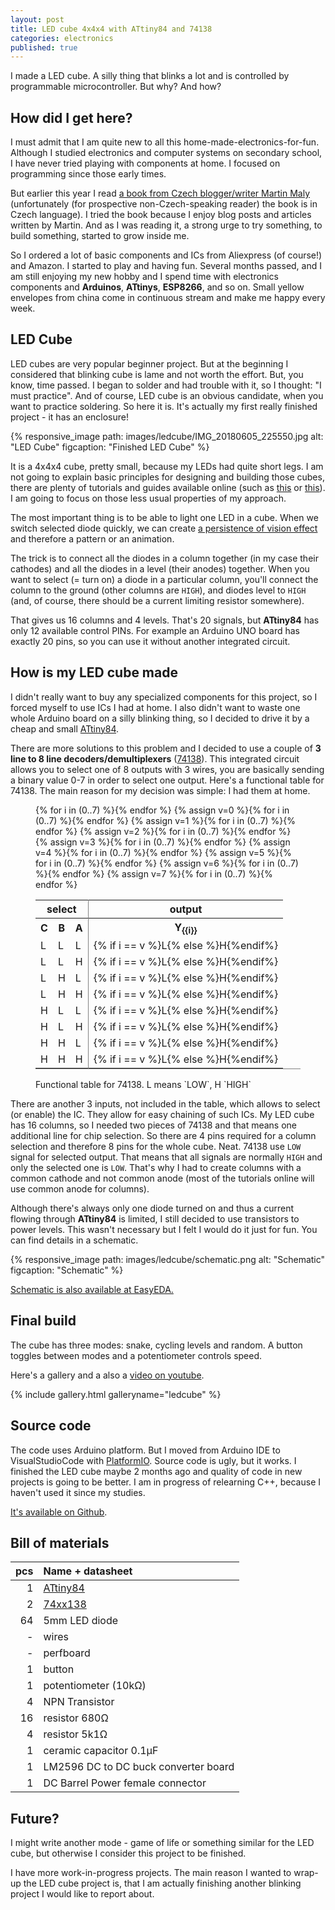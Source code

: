 ```yaml
---
layout: post
title: LED cube 4x4x4 with ATtiny84 and 74138
categories: electronics
published: true
---
```


I made a LED cube. A silly thing that blinks a lot and is controlled by programmable microcontroller. But why? And how?

## How did I get here?

I must admit that I am quite new to all this home-made-electronics-for-fun. Although I studied electronics and computer systems on secondary school, I have never tried playing with components at home. I focused on programming since those early times. 

But earlier this year I read [a book from Czech blogger/writer Martin Maly](http://elektrokniha.cz) (unfortunately (for prospective non-Czech-speaking reader) the book is in Czech language). I tried the book because I enjoy blog posts and articles written by Martin. And as I was reading it, a strong urge to try something, to build something, started to grow inside me.

So I ordered a lot of basic components and ICs from Aliexpress (of course!) and Amazon. I started to play and having fun. Several months passed, and I am still enjoying my new hobby and I spend time  with electronics components and **Arduinos**, **ATtinys**, **ESP8266**, and so on. Small yellow envelopes from china come in continuous stream and make me happy every week.

## LED Cube

LED cubes are very popular beginner project. But at the beginning I considered that blinking cube is lame and not worth the effort. But, you know, time passed. I began to solder and had trouble with it, so I thought: "I must practice". And of course, LED cube is an obvious candidate, when you want to practice soldering. So here it is. It's actually my first really finished project - it has an enclosure! 

{% responsive_image path: images/ledcube/IMG_20180605_225550.jpg alt: "LED Cube" figcaption: "Finished LED Cube" %}

It is a 4x4x4 cube, pretty small, because my LEDs had quite short legs.
I am not going to explain basic principles for designing and building those cubes, there are plenty of tutorials and guides available online (such as [this](http://www.instructables.com/id/LED-Cube-4x4x4/) or [this](http://www.instructables.com/id/4x4x4-LED-Cube-Arduino-Uno/)). I am going to focus on those less usual properties of my approach.

The most important thing is to be able to light one LED in a cube. When we switch selected diode quickly, we can create [a persistence of vision effect](https://en.wikipedia.org/wiki/Persistence_of_vision) and therefore a pattern or an animation. 

The trick is to connect all the diodes in a column together (in my case their cathodes) and all the diodes in a level (their anodes) together. When you want to select (= turn on) a diode in a particular column, you'll connect the column to the ground (other columns are `HIGH`), and diodes level to `HIGH` (and, of course, there should be a current limiting resistor somewhere).

That gives us 16 columns and 4 levels. That's 20 signals, but **ATtiny84** has only 12 available control PINs. For example an Arduino UNO board has exactly 20 pins, so you can use it without another integrated circuit.

## How is my LED cube made

I didn't really want to buy any specialized components for this project, so I forced myself to use ICs I had at home. I also didn't want to waste one whole Arduino board on a silly blinking thing, so I decided to drive it by a cheap and small [ATtiny84](https://www.microchip.com/wwwproducts/en/ATtiny84).

There are more solutions to this problem and I decided to use a couple of **3 line to 8 line decoders/demultiplexers** ([74138](http://www.ti.com/lit/ds/symlink/sn74ls138.pdf)). This integrated circuit allows you to select one of 8 outputs with 3 wires, you are basically sending a binary value 0-7 in order to select one output. Here's a functional table for 74138. The main reason for my decision was simple: I had them at home.

<figure>
    <table cellspacing="0"  style="border-bottom:1px solid gray">
    <tr>
        <th colspan="3" style="border-right:1px solid gray" >select</th>
        <th colspan="8">output</th>
    </tr>
    <tr>
        <th>C</th><th>B</th><th style="border-right:1px solid gray" >A</th>
        {% for i in (0..7) %}<th>Y<sub>{{i}}</sub></th>{% endfor %}
    </tr>
    <tr>
        <td>L</td><td>L</td><td style="border-right:1px solid gray">L</td>
        {% assign v=0 %}{% for i in (0..7) %}<td>{% if i == v %}L{% else %}H{%endif%}</td>{% endfor %}
    </tr>
    <tr>
        <td>L</td><td>L</td><td style="border-right:1px solid gray">H</td>
        {% assign v=1 %}{% for i in (0..7) %}<td>{% if i == v %}L{% else %}H{%endif%}</td>{% endfor %}
    </tr>
    <tr>
        <td>L</td><td>H</td><td style="border-right:1px solid gray">L</td>
        {% assign v=2 %}{% for i in (0..7) %}<td>{% if i == v %}L{% else %}H{%endif%}</td>{% endfor %}
    </tr>
    <tr>
        <td>L</td><td>H</td><td style="border-right:1px solid gray">H</td>
        {% assign v=3 %}{% for i in (0..7) %}<td>{% if i == v %}L{% else %}H{%endif%}</td>{% endfor %}
    </tr>
    <tr>
        <td>H</td><td>L</td><td style="border-right:1px solid gray">L</td>
        {% assign v=4 %}{% for i in (0..7) %}<td>{% if i == v %}L{% else %}H{%endif%}</td>{% endfor %}
    </tr>
    <tr>
        <td>H</td><td>L</td><td style="border-right:1px solid gray">H</td>
        {% assign v=5 %}{% for i in (0..7) %}<td>{% if i == v %}L{% else %}H{%endif%}</td>{% endfor %}
    </tr>
    <tr>
        <td>H</td><td>H</td><td style="border-right:1px solid gray">L</td>
        {% assign v=6 %}{% for i in (0..7) %}<td>{% if i == v %}L{% else %}H{%endif%}</td>{% endfor %}
    </tr>
    <tr>
        <td>H</td><td>H</td><td style="border-right:1px solid gray">H</td>
        {% assign v=7 %}{% for i in (0..7) %}<td>{% if i == v %}L{% else %}H{%endif%}</td>{% endfor %}
    </tr>
    </table>
    <figcaption>Functional table for 74138. L means `LOW`, H `HIGH`</figcaption>
</figure>

There are another 3 inputs, not included in the table, which allows to select (or enable) the IC. They allow for easy chaining of such ICs. My LED cube has 16 columns, so I needed two pieces of 74138 and that means one additional line for chip selection. So there are 4 pins required for a column selection and therefore 8 pins for the whole cube. Neat. 74138  use `LOW` signal for selected output. That means that all signals are normally `HIGH` and only the selected one is `LOW`. That's why I had to create columns with a common cathode and not common anode (most of the tutorials online will use common anode for columns).

Although there's always only one diode turned on and thus a current flowing through **ATtiny84** is limited, I still decided to use transistors to power levels. This wasn't necessary but I felt I would do it just for fun. You can find details in a schematic.

{% responsive_image path: images/ledcube/schematic.png alt: "Schematic" figcaption: "Schematic" %}

[Schematic is also available at EasyEDA.](https://easyeda.com/josefadamcik/ledcubedriver)

## Final build

The cube has three modes: snake, cycling levels and random. A button toggles between modes and a potentiometer controls speed.

Here's a gallery and a also a [video on youtube](https://www.youtube.com/watch?v=VQNsp-L_gPY).

{% include gallery.html galleryname="ledcube" %}

## Source code

The code uses Arduino platform. But I moved from Arduino IDE to VisualStudioCode with [PlatformIO](https://platformio.org). Source code is ugly, but it works. I finished the LED cube maybe 2 months ago and quality of code in new projects is going to be better. I am in progress of relearning C++, because I haven't used it since my studies.

<a href="https://github.com/josefadamcik/ledcube_4x4_double74138">It's available on Github</a>.

## Bill of materials


| pcs | Name + datasheet |
|----:|:-----------|
|1    | [ATtiny84](https://www.microchip.com/wwwproducts/en/ATtiny84) |
|2    | [74xx138](http://www.ti.com/lit/ds/symlink/sn74ls138.pdf) |
|64   | 5mm LED diode |
|-    | wires |
|-    | perfboard |
|1    | button |
|1    | potentiometer (10kΩ) |
|4    | NPN Transistor |
|16   | resistor 680Ω  |
|4    | resistor 5k1Ω |
|1    | ceramic capacitor 0.1µF |
|1    | LM2596 DC to DC buck converter board |
|1    | DC Barrel Power female connector |


## Future?

I might write another mode - game of life or something similar for the LED cube, but otherwise I consider this project to be finished.

I have more work-in-progress projects. The main reason I wanted to wrap-up the LED cube project is, that I am actually finishing another blinking project I would like to report about. 








